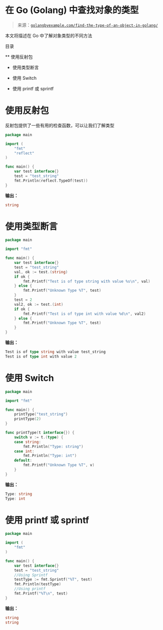 <!--yml

类别：未分类

日期：2024-10-13 06:05:03

-->

# 在 Go (Golang) 中查找对象的类型

> 来源：[`golangbyexample.com/find-the-type-of-an-object-in-golang/`](https://golangbyexample.com/find-the-type-of-an-object-in-golang/)

本文将描述在 Go 中了解对象类型的不同方法

目录

**   使用反射包

+   使用类型断言

+   使用 Switch

+   使用 printf 或 sprintf

# **使用反射包**

反射包提供了一些有用的检查函数，可以让我们了解类型

```go
package main

import (
    "fmt"
    "reflect"
)

func main() {
    var test interface{}
    test = "test_string"
    fmt.Println(reflect.TypeOf(test))
}
```

**输出：**

```go
string
```

# **使用类型断言**

```go
package main

import "fmt"

func main() {
    var test interface{}
    test = "test_string"
    val, ok := test.(string)
    if ok {
        fmt.Printf("Test is of type string with value %s\n", val)
    } else {
        fmt.Printf("Unknown Type %T", test)
    }
    test = 2
    val2, ok := test.(int)
    if ok {
        fmt.Printf("Test is of type int with value %d\n", val2)
    } else {
        fmt.Printf("Unknown Type %T", test)
    }
}
```

**输出：**

```go
Test is of type string with value test_string
Test is of type int with value 2
```

# **使用 Switch**

```go
package main

import "fmt"

func main() {
    printType("test_string")
    printType(2)
}

func printType(t interface{}) {
    switch v := t.(type) {
    case string:
        fmt.Println("Type: string")
    case int:
        fmt.Println("Type: int")
    default:
        fmt.Printf("Unknown Type %T", v)
    }
}
```

**输出：**

```go
Type: string
Type: int
```

# **使用 printf 或 sprintf**

```go
package main

import (
    "fmt"
)

func main() {
    var test interface{}
    test = "test_string"
    //Using Sprintf
    testType := fmt.Sprintf("%T", test)
    fmt.Println(testType)
    //Using printf
    fmt.Printf("%T\n", test)
}
```

**输出：**

```go
string
string
```


